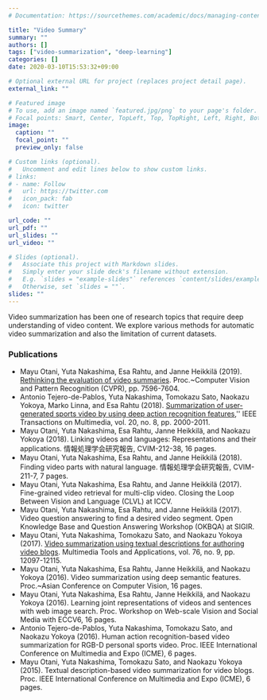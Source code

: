 ```yaml
---
# Documentation: https://sourcethemes.com/academic/docs/managing-content/

title: "Video Summary"
summary: ""
authors: []
tags: ["video-summarization", "deep-learning"]
categories: []
date: 2020-03-10T15:53:32+09:00

# Optional external URL for project (replaces project detail page).
external_link: ""

# Featured image
# To use, add an image named `featured.jpg/png` to your page's folder.
# Focal points: Smart, Center, TopLeft, Top, TopRight, Left, Right, BottomLeft, Bottom, BottomRight.
image:
  caption: ""
  focal_point: ""
  preview_only: false

# Custom links (optional).
#   Uncomment and edit lines below to show custom links.
# links:
# - name: Follow
#   url: https://twitter.com
#   icon_pack: fab
#   icon: twitter

url_code: ""
url_pdf: ""
url_slides: ""
url_video: ""

# Slides (optional).
#   Associate this project with Markdown slides.
#   Simply enter your slide deck's filename without extension.
#   E.g. `slides = "example-slides"` references `content/slides/example-slides.md`.
#   Otherwise, set `slides = ""`.
slides: ""
---
```


Video summarization has been one of research topics that require deep understanding of video content. We explore various methods for automatic video summarization and also the limitation of current datasets. 

### Publications

- Mayu Otani, Yuta Nakashima, Esa Rahtu, and Janne Heikkilä (2019). [Rethinking the evaluation of video summaries](http://openaccess.thecvf.com/content_CVPR_2019/papers/Otani_Rethinking_the_Evaluation_of_Video_Summaries_CVPR_2019_paper.pdf). 
Proc.~Computer Vision and Pattern Recognition (CVPR), pp. 7596-7604.
- Antonio Tejero-de-Pablos, Yuta Nakashima, Tomokazu Sato, Naokazu Yokoya, Marko Linna, and Esa Rahtu (2018). [Summarization of user-generated sports video by using deep action recognition features](https://doi.org/10.1109/TMM.2018.2794265),'' IEEE Transactions on Multimedia, vol. 20, no. 8, pp. 2000-2011.
- Mayu Otani, Yuta Nakashima, Esa Rahtu, Janne Heikkilä, and Naokazu Yokoya (2018). Linking videos and languages: Representations and their applications. 情報処理学会研究報告, CVIM-212-38, 16 pages.
- Mayu Otani, Yuta Nakashima, Esa Rahtu, and Janne Heikkilä (2018). Finding video parts with natural language. 情報処理学会研究報告, CVIM-211-7, 7 pages.
- Mayu Otani, Yuta Nakashima, Esa Rahtu, and Janne Heikkilä (2017). Fine-grained video retrieval for multi-clip video. Closing the Loop Between Vision and Language (CLVL) at ICCV.
- Mayu Otani, Yuta Nakashima, Esa Rahtu, and Janne Heikkilä (2017). Video question answering to find a desired video segment. Open Knowledge Base and Question Answering Workshop (OKBQA) at SIGIR.
- Mayu Otani, Yuta Nakashima, Tomokazu Sato, and Naokazu Yokoya (2017). [Video summarization using textual descriptions for authoring video blogs](https://doi.org/10.1007/s11042-016-4061-3). Multimedia Tools and Applications, vol. 76, no. 9, pp. 12097-12115.
- Mayu Otani, Yuta Nakashima, Esa Rahtu, Janne Heikkilä, and Naokazu Yokoya (2016). Video summarization using deep semantic features. Proc.~Asian Conference on Computer Vision, 16 pages.
- Mayu Otani, Yuta Nakashima, Esa Rahtu, Janne Heikkilä, and Naokazu Yokoya (2016). Learning joint representations of videos and sentences with web image search. Proc. Workshop on Web-scale Vision and Social Media with ECCV6, 16 pages.
- Antonio Tejero-de-Pablos, Yuta Nakashima, Tomokazu Sato, and Naokazu Yokoya (2016). Human action recognition-based video summarization for RGB-D personal sports video. Proc. IEEE International Conference on Multimedia and Expo (ICME), 6 pages.
- Mayu Otani, Yuta Nakashima, Tomokazu Sato, and Naokazu Yokoya (2015). Textual description-based video summarization for video blogs. Proc. IEEE International Conference on Multimedia and Expo (ICME), 6 pages.